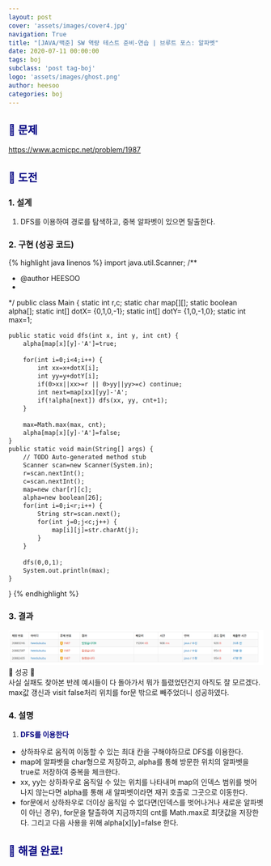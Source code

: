 ```yaml
---
layout: post
cover: 'assets/images/cover4.jpg'
navigation: True
title: "[JAVA/백준] SW 역량 테스트 준비-연습 | 브루트 포스: 알파벳"
date: 2020-07-11 00:00:00
tags: boj
subclass: 'post tag-boj'
logo: 'assets/images/ghost.png'
author: heesoo
categories: boj
---
```

## <span style="color:navy">👀 문제</span>
<https://www.acmicpc.net/problem/1987>

## <span style="color:navy">👊 도전</span>

### 1. 설계
1. DFS를 이용하여 경로를 탐색하고, 중복 알파벳이 있으면 탈출한다.

### 2. 구현 (성공 코드)
{% highlight java linenos %}
import java.util.Scanner;
/**
 * @author HEESOO
 *
 */
public class Main {
	static int r,c;
	static char map[][];
	static boolean alpha[];
	static int[] dotX= {0,1,0,-1};
	static int[] dotY= {1,0,-1,0};
	static int max=1;
	
	public static void dfs(int x, int y, int cnt) {
		alpha[map[x][y]-'A']=true;
		
		for(int i=0;i<4;i++) {
			int xx=x+dotX[i];
			int yy=y+dotY[i];
			if(0>xx||xx>=r || 0>yy||yy>=c) continue;
			int next=map[xx][yy]-'A';
			if(!alpha[next]) dfs(xx, yy, cnt+1);
		}
		
		max=Math.max(max, cnt);
		alpha[map[x][y]-'A']=false;
	}
	public static void main(String[] args) {
		// TODO Auto-generated method stub
		Scanner scan=new Scanner(System.in);
		r=scan.nextInt();
		c=scan.nextInt();
		map=new char[r][c];
		alpha=new boolean[26];
		for(int i=0;i<r;i++) {
			String str=scan.next();
			for(int j=0;j<c;j++) {
				map[i][j]=str.charAt(j);
			}
		}
		
		dfs(0,0,1);
		System.out.println(max);
	}
}
{% endhighlight %}

### 3. 결과
![실행결과](./assets/images/200711_5.PNG)
🤟 성공 🤟  
사실 실패도 찾아본 반례 예시들이 다 돌아가서 뭐가 틀렸었던건지 아직도 잘 모르겠다. max값 갱신과 visit false처리 위치를 for문 밖으로 빼주었더니 성공하였다.

### 4. 설명
1. **<span style="color:navy">DFS를 이용한다</span>**  
- 상하좌우로 움직여 이동할 수 있는 최대 칸을 구해야하므로 DFS를 이용한다.
- map에 알파벳을 char형으로 저장하고, alpha를 통해 방문한 위치의 알파벳을 true로 저장하여 중복을 체크한다.
- xx, yy는 상하좌우로 움직일 수 있는 위치를 나타내며 map의 인덱스 범위를 벗어나지 않는다면 alpha를 통해 새 알파벳이라면 재귀 호출로 그곳으로 이동한다.
- for문에서 상하좌우로 더이상 움직일 수 없다면(인덱스를 벗어나거나 새로운 알파벳이 아닌 경우), for문을 탈출하여 지금까지의 cnt를 Math.max로 최댓값을 저장한다. 그리고 다음 사용을 위해 alpha[x][y]=false 한다.

## <span style="color:navy">👏 해결 완료!</span>

